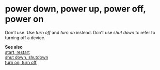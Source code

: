 # power down, power up, power off, power on

Don't use. Use *turn off* and *turn on* instead. Don't use *shut down* to refer to turning off a device.

**See also**  
[start, restart](/style-guide/a-z-word-list-term-collections/s/start-restart)  
[shut down, shutdown](/style-guide/a-z-word-list-term-collections/s/shut-down-shutdown)  
[turn on, turn off](/style-guide/a-z-word-list-term-collections/t/turn-on-turn-off)  
